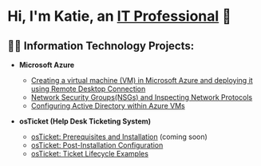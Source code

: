 <h1>Hi, I'm Katie, an <a href="www.linkedin.com/in/katie-davis-898578262">IT Professional</a> 👋 </h1> 

<h2>👩‍💻 Information Technology Projects:</h2>

- <b>Microsoft Azure</b>
  - [Creating a virtual machine (VM) in Microsoft Azure and deploying it using Remote Desktop Connection](https://github.com/kayteedee/vm-remotedesktop)
  - [Network Security Groups(NSGs) and Inspecting Network Protocols](https://github.com/kayteedee/-azure-network-protocols) 
  - [Configuring Active Directory within Azure VMs](https://github.com/kayteedee/configure-ad) 
    
- <b>osTicket (Help Desk Ticketing System)</b>
  - [osTicket: Prerequisites and Installation](https://github.com/kayteedee/osticket-prereqs) (coming soon)
  - [osTicket: Post-Installation Configuration](https://github.com/kayteedee/post-install-config/blob/main/README.md)
  - [osTicket: Ticket Lifecycle Examples](https://github.com/kayteedee/ticket-lifecycle)


